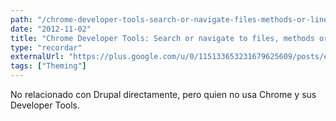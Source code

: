 ```yaml
---
path: "/chrome-developer-tools-search-or-navigate-files-methods-or-line-numbers-shortcuts-text"
date: "2012-11-02"
title: "Chrome Developer Tools: Search or navigate to files, methods or line numbers. Shortcuts for text search and beyond"
type: "recordar"
externalUrl: "https://plus.google.com/u/0/115133653231679625609/posts/e4W2kdrFJY9"
tags: ["Theming"]
---
```


No relacionado con Drupal directamente, pero quien no usa Chrome y sus Developer Tools.
